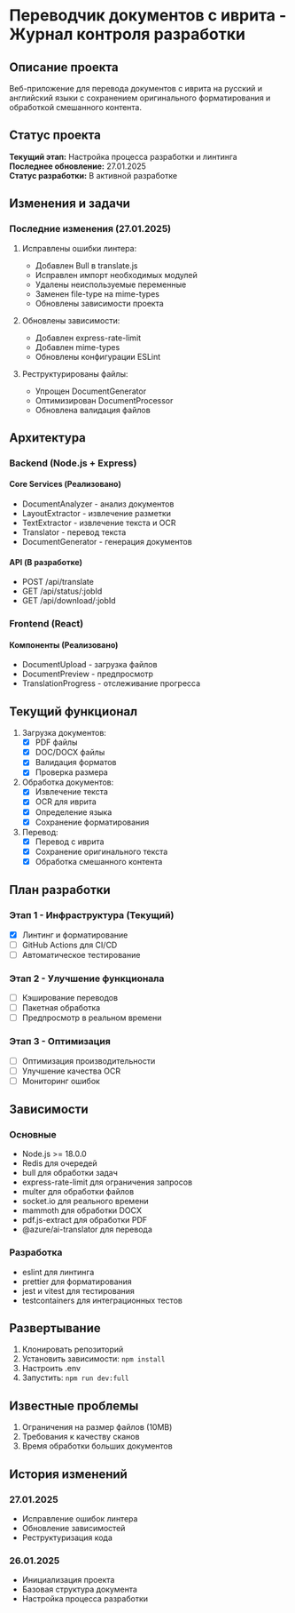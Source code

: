 # Переводчик документов с иврита - Журнал контроля разработки

## Описание проекта
Веб-приложение для перевода документов с иврита на русский и английский языки с сохранением оригинального форматирования и обработкой смешанного контента.

## Статус проекта
**Текущий этап:** Настройка процесса разработки и линтинга  
**Последнее обновление:** 27.01.2025  
**Статус разработки:** В активной разработке

## Изменения и задачи

### Последние изменения (27.01.2025)
1. Исправлены ошибки линтера:
   - Добавлен Bull в translate.js
   - Исправлен импорт необходимых модулей
   - Удалены неиспользуемые переменные
   - Заменен file-type на mime-types
   - Обновлены зависимости проекта

2. Обновлены зависимости:
   - Добавлен express-rate-limit
   - Добавлен mime-types
   - Обновлены конфигурации ESLint

3. Реструктурированы файлы:
   - Упрощен DocumentGenerator
   - Оптимизирован DocumentProcessor
   - Обновлена валидация файлов

## Архитектура

### Backend (Node.js + Express)
#### Core Services (Реализовано)
- DocumentAnalyzer - анализ документов
- LayoutExtractor - извлечение разметки
- TextExtractor - извлечение текста и OCR
- Translator - перевод текста
- DocumentGenerator - генерация документов

#### API (В разработке)
- POST /api/translate
- GET /api/status/:jobId
- GET /api/download/:jobId

### Frontend (React)
#### Компоненты (Реализовано)
- DocumentUpload - загрузка файлов
- DocumentPreview - предпросмотр
- TranslationProgress - отслеживание прогресса

## Текущий функционал
1. Загрузка документов:
   - [x] PDF файлы
   - [x] DOC/DOCX файлы
   - [x] Валидация форматов
   - [x] Проверка размера

2. Обработка документов:
   - [x] Извлечение текста
   - [x] OCR для иврита
   - [x] Определение языка
   - [x] Сохранение форматирования

3. Перевод:
   - [x] Перевод с иврита
   - [x] Сохранение оригинального текста
   - [x] Обработка смешанного контента

## План разработки

### Этап 1 - Инфраструктура (Текущий)
- [x] Линтинг и форматирование
- [ ] GitHub Actions для CI/CD
- [ ] Автоматическое тестирование

### Этап 2 - Улучшение функционала
- [ ] Кэширование переводов
- [ ] Пакетная обработка
- [ ] Предпросмотр в реальном времени

### Этап 3 - Оптимизация
- [ ] Оптимизация производительности
- [ ] Улучшение качества OCR
- [ ] Мониторинг ошибок

## Зависимости
### Основные
- Node.js >= 18.0.0
- Redis для очередей
- bull для обработки задач
- express-rate-limit для ограничения запросов
- multer для обработки файлов
- socket.io для реального времени
- mammoth для обработки DOCX
- pdf.js-extract для обработки PDF
- @azure/ai-translator для перевода

### Разработка
- eslint для линтинга
- prettier для форматирования
- jest и vitest для тестирования
- testcontainers для интеграционных тестов

## Развертывание
1. Клонировать репозиторий
2. Установить зависимости: `npm install`
3. Настроить .env
4. Запустить: `npm run dev:full`

## Известные проблемы
1. Ограничения на размер файлов (10MB)
2. Требования к качеству сканов
3. Время обработки больших документов

## История изменений
### 27.01.2025
- Исправление ошибок линтера
- Обновление зависимостей
- Реструктуризация кода

### 26.01.2025
- Инициализация проекта
- Базовая структура документа
- Настройка процесса разработки